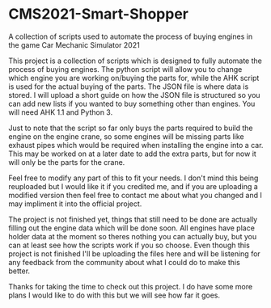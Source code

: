 # CMS2021-Smart-Shopper
A collection of scripts used to automate the process of buying engines in the game Car Mechanic Simulator 2021


This project is a collection of scripts which is designed to fully automate the process of buying engines. The python script will allow you to change which engine you are working on/buying the parts for, while the AHK script is used for the actual buying of the parts. The JSON file is where data is stored. I will upload a short guide on how the JSON file is structured so you can add new lists if you wanted to buy something other than engines.
You will need AHK 1.1 and Python 3.

Just to note that the script so far only buys the parts required to build the engine on the engine crane, so some engines will be missing parts like exhaust pipes which would be required when installing the engine into a car. This may be worked on at a later date to add the extra parts, but for now it will only be the parts for the crane.

Feel free to modify any part of this to fit your needs. I don't mind this being reuploaded but I would like it if you credited me, and if you are uploading a modified version then feel free to contact me about what you changed and I may impliment it into the official project.

The project is not finished yet, things that still need to be done are actually filling out the engine data which will be done soon. All engines have place holder data at the moment so theres nothing you can actually buy, but you can at least see how the scripts work if you so choose. Even though this project is not finished I'll be uploading the files here and will be listening for any feedback from the community about what I could do to make this better. 



Thanks for taking the time to check out this project. I do have some more plans I would like to do with this but we will see how far it goes.
